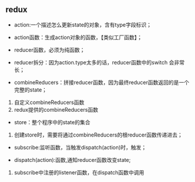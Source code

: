 ## redux

- action:一个描述怎么更新state的对象，含有type字段标识；

- action函数：生成action对象的函数，【类似工厂函数】；

- reducer函数，必须为纯函数；

- reducer拆分：因为action.type太多的话，reducer函数中的switch 会非常长；

- combineReducers：拼接reducer函数，因为最终reducer函数返回的是一个完整的state；
1. 自定义combineReducers函数
2. redux提供的combineReducers函数

- store：整个程序中的state的集合
1. 创建store时，需要将通过combineReducers的根reducer函数传递进去；

- subscribe:监听函数，当触发dispatch(action)时，触发；

- dispatch(action):函数,通知reducer函数改变state;
1. subscribe中注册的listener函数，在dispatch函数中调用
